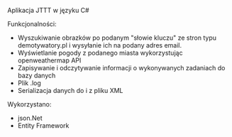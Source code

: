 Aplikacja JTTT w języku C#

Funkcjonalności:

- Wyszukiwanie obrazków po podanym "słowie kluczu" ze stron typu demotywatory.pl i wysyłanie ich na podany adres email.
- Wyświetlanie pogody z podanego miasta wykorzystując openweathermap API
- Zapisywanie i odczytywanie informacji o wykonywanych zadaniach do bazy danych
- Plik .log
- Serializacja danych do i z pliku XML

Wykorzystano:
- json.Net
- Entity Framework

